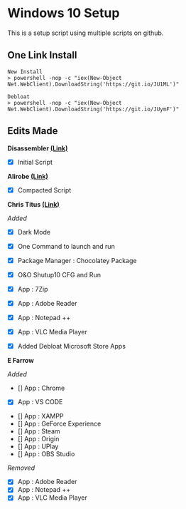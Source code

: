 # Windows 10 Setup
This is a setup script using multiple scripts on github.

## One Link Install
```
New Install
> powershell -nop -c "iex(New-Object Net.WebClient).DownloadString('https://git.io/JU1ML')"

Debloat
> powershell -nop -c "iex(New-Object Net.WebClient).DownloadString('https://git.io/JUymF')"
```

## Edits Made

**Disassembler [(Link)](https://github.com/Disassembler0/Win10-Initial-Setup-Script)**<br>

- [x] Initial Script

**Alirobe [(Link)](https://gist.github.com/alirobe/7f3b34ad89a159e6daa1/)**<br>

- [x] Compacted Script

**Chris Titus [(Link)](https://github.com/ChrisTitusTech/win10script/)**<br>

*Added*
- [x] Dark Mode
- [x] One Command to launch and run
- [x] Package Manager : Chocolatey Package
- [x] O&O Shutup10 CFG and Run
- [x] App : 7Zip
- [x] App : Adobe Reader
- [x] App : Notepad ++
- [x] App : VLC Media Player
- [x] Added Debloat Microsoft Store Apps


**E Farrow**<br>

*Added*
- [] App : Chrome
- [x] App : VS CODE
- [] App : XAMPP
- [] App : GeForce Experience
- [] App : Steam
- [] App : Origin
- [] App : UPlay
- [] App : OBS Studio

*Removed*
- [x] App : Adobe Reader
- [x] App : Notepad ++
- [x] App : VLC Media Player
